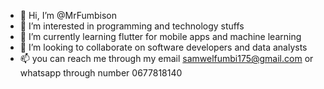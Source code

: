 - 👋 Hi, I’m @MrFumbison
- 👀 I’m interested in programming and technology stuffs
- 🌱 I’m currently learning flutter for mobile apps and machine learning
- 💞️ I’m looking to collaborate on software developers and data analysts
- 📫 you can reach me through my email samwelfumbi175@gmail.com or whatsapp through number 0677818140

<!---
MrFumbison/MrFumbison is a ✨ special ✨ repository because its `README.md` (this file) appears on your GitHub profile.
You can click the Preview link to take a look at your changes.
--->
